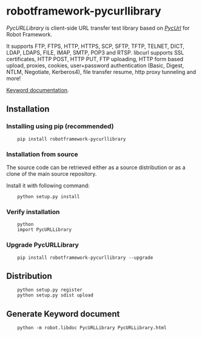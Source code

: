 robotframework-pycurllibrary
============================

*PycURLLibrary* is client-side URL transfer test library based on *[PycUrl](http://pycurl.sourceforge.net/)* for Robot Framework.

It supports FTP, FTPS, HTTP, HTTPS, SCP, SFTP, TFTP, TELNET, DICT, LDAP, LDAPS, FILE, IMAP, SMTP, POP3 and RTSP. libcurl supports SSL certificates, HTTP POST, HTTP PUT, FTP uploading, HTTP form based upload, proxies, cookies, user+password authentication (Basic, Digest, NTLM, Negotiate, Kerberos4), file transfer resume, http proxy tunneling and more!

[Keyword documentation](http://ivalo.github.io/robotframework-pycurllibrary/).

## Installation

### Installing using pip (recommended)

        pip install robotframework-pycurllibrary

### Installation from source

The source code can be retrieved either as a source distribution or as a clone of the main source repository.

Install it with following command:

        python setup.py install

### Verify installation

        python
        import PycURLLibrary

### Upgrade PycURLLibrary

        pip install robotframework-pycurllibrary --upgrade

## Distribution

        python setup.py register
        python setup.py sdist upload

## Generate Keyword document

        python -m robot.libdoc PycURLLibrary PycURLLibrary.html


